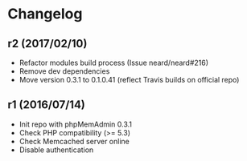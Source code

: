 # Changelog

## r2 (2017/02/10)

* Refactor modules build process (Issue neard/neard#216)
* Remove dev dependencies
* Move version 0.3.1 to 0.1.0.41 (reflect Travis builds on official repo)

## r1 (2016/07/14)

* Init repo with phpMemAdmin 0.3.1
* Check PHP compatibility (>= 5.3)
* Check Memcached server online
* Disable authentication

